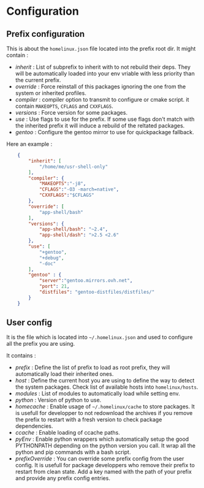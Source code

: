 Configuration
=============

Prefix configuration
--------------------

This is about the `homelinux.json` file located into the prefix root dir.
It might contain :

 * *inherit* : List of subprefix to inherit with to not rebuild their deps.
 They will be automatically loaded into your env vriable with less priority
 than the current prefix.
 * *override* : Force reinstall of this packages ignoring the one from the system
 or inherited profiles.
 * *compiler* : compiler option to transmit to configure or cmake script. it
 contain `MAKEOPTS`, `CFLAGS` and `CXXFLAGS`.
 * *versions* : Force version for some packages.
 * *use* : Use flags to use for the prefix. If some use flags don't match
 with the inherited prefix it will induce a rebuild of the reltated packages.
 * *gentoo* : Configure the gentoo mirror to use for quickpackage fallback.
 
Here an example :

```json
	{
		"inherit": [
			"/home/me/usr-shell-only"
		],
		"compiler": {
			"MAKEOPTS":"-j8",
			"CFLAGS":"-O3 -march=native",
			"CXXFLAGS":"$CFLAGS"
		},
		"override": [
			"app-shell/bash"
		],
		"versions": {
			"app-shell/bash": "~2.4",
			"app-shell/dash": ">2.5 <2.6"
		},
		"use": [
			"+gentoo",
			"+debug",
			"-doc"
		],
		"gentoo" : {
			"server":"gentoo.mirrors.ovh.net",
			"port": 21,
			"distfiles": "gentoo-distfiles/distfiles/"
		}
	}
```

User config
-----------

It is the file which is located into `~/.homelinux.json` and used to configure
all the prefix you are using.

It contains :

 * *prefix* : Define the list of prefix to load as root prefix, they will 
 automatically load their inherited ones.
 * *host* : Define the current host you are using to define the way to detect 
 the system packages. Check list of available hosts into `homelinux/hosts`.
 * *modules* : List of modules to automatically load while setting env.
 * *python* : Version of python to use.
 * *homecache* : Enable usage of `~/.homelinux/cache` to store packages. It is
 usefull for developper to not redownload the archives if you remove the prefix
 to restart with a fresh version to check package dependencies.
 * *ccache* : Enable loading of ccache paths.
 * *pyEnv* : Enable python wrappers which automatically setup the good PYTHONPATH
 depending on the python version you call. It wrap all the python and pip commands
 with a bash script.
 * *prefixOverride* : You can override some prefix config from the user config.
 It is usefull for package developpers who remove their prefix to restart from clean
 state. Add a key named with the path of your prefix and provide any prefix config entries.

